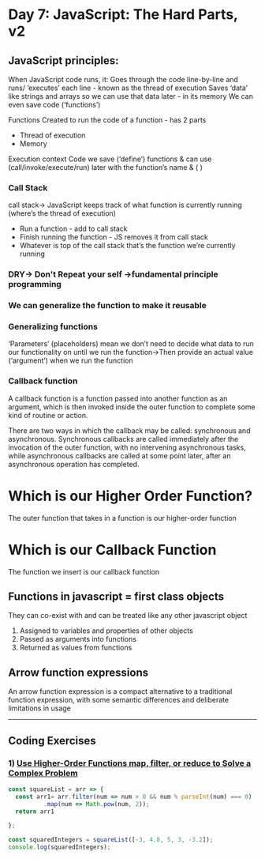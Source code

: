 
# Day 7: JavaScript: The Hard Parts, v2

## JavaScript principles:
When JavaScript code runs, it:
Goes through the code line-by-line and runs/ ’executes’ each line - known as the thread of execution
Saves ‘data’ like strings and arrays so we can use that data later - in its memory
We can even save code (‘functions’)

Functions Created to run the code of a function - has 2 parts
- Thread of execution
- Memory
  
Execution context
Code we save (‘define’) functions &
can use (call/invoke/execute/run)
later with the function’s name & ( )

###  Call Stack
call stack-> JavaScript keeps track of what function is currently running (where’s the thread of execution)
- Run a function - add to call stack
- Finish running the function - JS removes it from call stack
- Whatever is top of the call stack that’s the function we’re currently running

### DRY-> Don't Repeat your self ->fundamental principle programming

### We can generalize the function to make it reusable

### Generalizing functions
‘Parameters’ (placeholders) mean we don’t need to decide what data to run our
functionality on until we run the function->Then provide an actual value (‘argument’) when we run the function

### Callback function
A callback function is a function passed into another function as an argument, which is then invoked inside the outer function to complete some kind of routine or action.

There are two ways in which the callback may be called: synchronous and asynchronous. Synchronous callbacks are called immediately after the invocation of the outer function, with no intervening asynchronous tasks, while asynchronous callbacks are called at some point later, after an asynchronous operation has completed.

# Which is our Higher Order Function?
The outer function that takes in a function is our higher-order function

# Which is our Callback Function
The function we insert is our callback function


## Functions in javascript = first class objects
They can co-exist with and can be treated like any other javascript object
1. Assigned to variables and properties of other objects
2. Passed as arguments into functions
3. Returned as values from functions

## Arrow function expressions
An arrow function expression is a compact alternative to a traditional function expression, with some semantic differences and deliberate limitations in usage

*********************************************************************************************************************
## Coding Exercises
### 1) [Use Higher-Order Functions map, filter, or reduce to Solve a Complex Problem](https://www.freecodecamp.org/learn/javascript-algorithms-and-data-structures/functional-programming/use-higher-order-functions-map-filter-or-reduce-to-solve-a-complex-problem)
```javascript
const squareList = arr => {
  const arr1= arr.filter(num => num > 0 && num % parseInt(num) === 0)
          .map(num => Math.pow(num, 2));
  return arr1

};

const squaredIntegers = squareList([-3, 4.8, 5, 3, -3.2]);
console.log(squaredIntegers);
```


